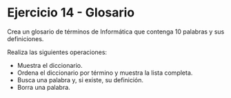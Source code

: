 # Ejercicio 14 - Glosario

Crea un glosario de términos de Informática que contenga 10 palabras y sus definiciones.

Realiza las siguientes operaciones:

- Muestra el diccionario.
- Ordena el diccionario por término y muestra la lista completa.
- Busca una palabra y, si existe, su definición.
- Borra una palabra.


